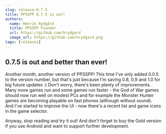 ```yaml
---
slug: release-0.7.5
title: PPSSPP 0.7.5 is out!
authors:
  name: Henrik Rydgård
  title: PPSSPP Founder
  url: https://github.com/hrydgard
  image_url: https://github.com/hrydgard.png
tags: [releases]
---
```


## 0.7.5 is out and better than ever!

Another month, another version of PPSSPP! This time I've only added 0.0.5 to the version number, but that's just because I'm saving 0.8, 0.9 and 1.0 for big future updates :) Don't worry, there's been plenty of improvements. Many more games run and some games run faster - the God of War games should now run well on modest PCs and for example the Monster Hunter games are becoming playable on fast phones (although without sound). And I've started to improve the UI - now there's a recent list and game icons in the game selector.

Anyway, stop reading and try it out! And don't forget to buy the Gold version if you use Android and want to support further development.
